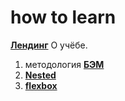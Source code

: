 # how to learn

[**Лендинг**]() О учёбе.

1. методология [**БЭМ**](https://ru.bem.info/methodology/quick-start/)
2. [**Nested**](https://ru.bem.info/methodology/filestructure/#nested)
3. [**flexbox**](https://doka.guide/css/flexbox-guide/)